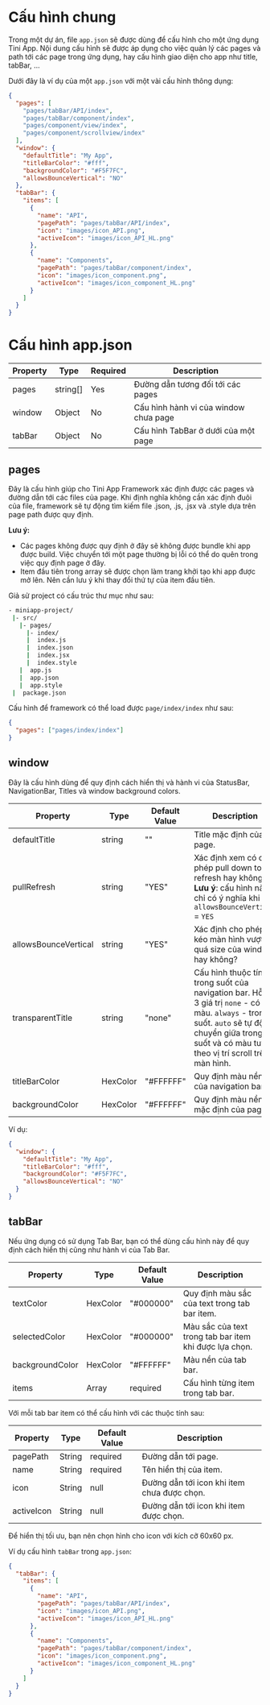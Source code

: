 # Cấu hình chung

Trong một dự án, file `app.json` sẽ được dùng để cấu hình cho một ứng dụng Tini App. Nội dung cấu hình sẽ được áp dụng cho việc quản lý các pages và path tới các page trong ứng dụng, hay cấu hình giao diện cho app như title, tabBar, ...

Dưới đây là ví dụ của một `app.json` với một vài cấu hình thông dụng:

```json
{
  "pages": [
    "pages/tabBar/API/index",
    "pages/tabBar/component/index",
    "pages/component/view/index",
    "pages/component/scrollview/index"
  ],
  "window": {
    "defaultTitle": "My App",
    "titleBarColor": "#fff",
    "backgroundColor": "#F5F7FC",
    "allowsBounceVertical": "NO"
  },
  "tabBar": {
    "items": [
      {
        "name": "API",
        "pagePath": "pages/tabBar/API/index",
        "icon": "images/icon_API.png",
        "activeIcon": "images/icon_API_HL.png"
      },
      {
        "name": "Components",
        "pagePath": "pages/tabBar/component/index",
        "icon": "images/icon_component.png",
        "activeIcon": "images/icon_component_HL.png"
      }
    ]
  }
}
```

# Cấu hình app.json

| Property | Type     | Required | Description                           |
| -------- | -------- | -------- | ------------------------------------- |
| pages    | string[] | Yes      | Đường dẫn tương đối tới các pages     |
| window   | Object   | No       | Cấu hình hành vi của window chưa page |
| tabBar   | Object   | No       | Cấu hình TabBar ở dưới của một page   |

## pages

Đây là cấu hình giúp cho Tini App Framework xác định được các pages và đường dẫn tới các files của page. Khi định nghĩa không cần xác định đuôi của file, framework sẽ tự động tìm kiếm file .json, .js, .jsx và .style dựa trên page path được quy định.

**Lưu ý:**

- Các pages không được quy định ở đây sẽ không được bundle khi app được build. Việc chuyển tới một page thường bị lỗi có thể do quên trong việc quy định page ở đây.
- Item đầu tiên trong array sẽ được chọn làm trang khởi tạo khi app được mở lên. Nên cần lưu ý khi thay đổi thứ tự của item đầu tiên.

Giả sử project có cấu trúc thư mục như sau:

```bash
- miniapp-project/
 |- src/
   |- pages/
     |- index/
     |  index.js
     |  index.json
     |  index.jsx
     |  index.style
   |  app.js
   |  app.json
   |  app.style
 |  package.json
```

Cấu hình để framework có thể load được `page/index/index` như sau:

```json
{
  "pages": ["pages/index/index"]
}
```

## window

Đây là cấu hình dùng để quy định cách hiển thị và hành vi của StatusBar, NavigationBar, Titles và window background colors.

| Property             | Type     | Default Value | Description                                                                                                                                                                                          |
| -------------------- | -------- | ------------- | ---------------------------------------------------------------------------------------------------------------------------------------------------------------------------------------------------- |
| defaultTitle         | string   | ""            | Title mặc định của page.                                                                                                                                                                             |
| pullRefresh          | string   | "YES"         | Xác định xem có cho phép pull down to refresh hay không ? **Lưu ý**: cấu hình này chỉ có ý nghĩa khi `allowsBounceVertical` = `YES`                                                                  |
| allowsBounceVertical | string   | "YES"         | Xác định cho phép kéo màn hình vượt quá size của window hay không?                                                                                                                                   |
| transparentTitle     | string   | "none"        | Cấu hình thuộc tính trong suốt của navigation bar. Hỗ trợ 3 giá trị `none` - có màu. `always` - trong suốt. `auto` sẽ tự động chuyển giữa trong suốt và có màu tuỳ theo vị trí scroll trên màn hình. |
| titleBarColor        | HexColor | "#FFFFFF"     | Quy định màu nền của navigation bar.                                                                                                                                                                 |
| backgroundColor      | HexColor | "#FFFFFF"     | Quy định màu nền mặc định của page.                                                                                                                                                                  |

Ví dụ:

```json
{
  "window": {
    "defaultTitle": "My App",
    "titleBarColor": "#fff",
    "backgroundColor": "#F5F7FC",
    "allowsBounceVertical": "NO"
  }
}
```

## tabBar

Nếu ứng dụng có sử dụng Tab Bar, bạn có thể dùng cấu hình này để quy định cách hiển thị cũng như hành vi của Tab Bar.

| Property        | Type     | Default Value | Description                                            |
| --------------- | -------- | ------------- | ------------------------------------------------------ |
| textColor       | HexColor | "#000000"     | Quy định màu sắc của text trong tab bar item.          |
| selectedColor   | HexColor | "#000000"     | Màu sắc của text trong tab bar item khi được lựa chọn. |
| backgroundColor | HexColor | "#FFFFFF"     | Màu nền của tab bar.                                   |
| items           | Array    | required      | Cấu hình từng item trong tab bar.                      |

Với mỗi tab bar item có thể cấu hình với các thuộc tính sau:

| Property   | Type   | Default Value | Description                                 |
| ---------- | ------ | ------------- | ------------------------------------------- |
| pagePath   | String | required      | Đường dẫn tới page.                         |
| name       | String | required      | Tên hiển thị của item.                      |
| icon       | String | null          | Đường dẫn tới icon khi item chưa được chọn. |
| activeIcon | String | null          | Đường dẫn tới icon khi item được chọn.      |

Để hiển thị tối ưu, bạn nên chọn hình cho icon với kích cỡ 60x60 px.

Ví dụ cấu hình `tabBar` trong `app.json`:

```json
{
  "tabBar": {
    "items": [
      {
        "name": "API",
        "pagePath": "pages/tabBar/API/index",
        "icon": "images/icon_API.png",
        "activeIcon": "images/icon_API_HL.png"
      },
      {
        "name": "Components",
        "pagePath": "pages/tabBar/component/index",
        "icon": "images/icon_component.png",
        "activeIcon": "images/icon_component_HL.png"
      }
    ]
  }
}
```
